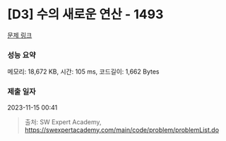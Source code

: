 # [D3] 수의 새로운 연산 - 1493 

[문제 링크](https://swexpertacademy.com/main/code/problem/problemDetail.do?contestProbId=AV2b-QGqADMBBASw) 

### 성능 요약

메모리: 18,672 KB, 시간: 105 ms, 코드길이: 1,662 Bytes

### 제출 일자

2023-11-15 00:41



> 출처: SW Expert Academy, https://swexpertacademy.com/main/code/problem/problemList.do